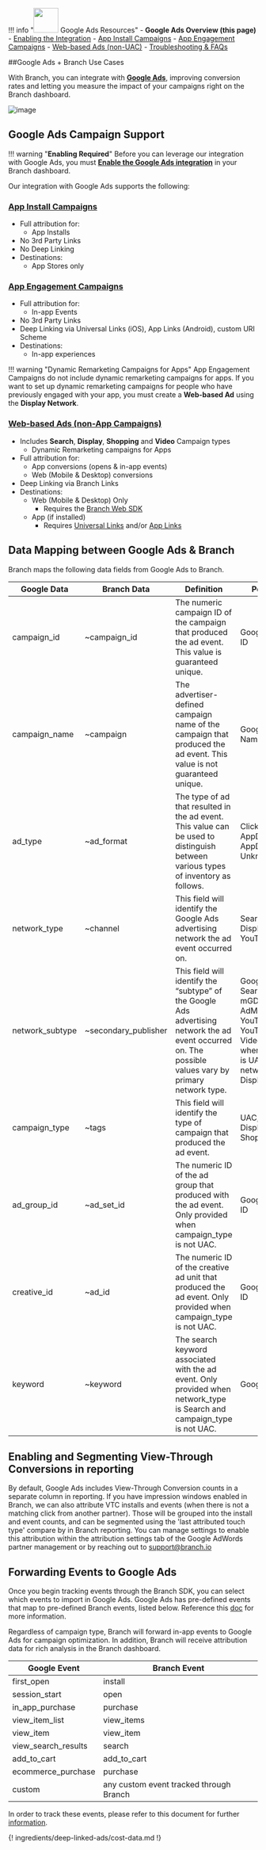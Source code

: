 !!! info "<img src="../../../_assets/img/pages/deep-linked-ads/google/google-ads-logo.png" width="50"/> Google Ads Resources"
		- **Google Ads Overview (this page)**
		- [Enabling the Integration](/deep-linked-ads/google-ads-enable/)
		- [App Install Campaigns](/deep-linked-ads/google-ads-uac/)
		- [App Engagement Campaigns](/deep-linked-ads/google-ads-app-engagement/)
		- [Web-based Ads (non-UAC)](/deep-linked-ads/google-ads-non-uac/)
		- [Troubleshooting & FAQs](/deep-linked-ads/google-ads-troubleshooting/)

##Google Ads + Branch Use Cases

With Branch, you can integrate with **[Google Ads](https://ads.google.com/home/)**, improving conversion rates and letting you measure the impact of your campaigns right on the Branch dashboard.

![image](/_assets/img/pages/deep-linked-ads/google/google-ads-branch-overview.png)

## Google Ads Campaign Support

!!! warning "**Enabling Required**"
		Before you can leverage our integration with Google Ads, you must **[Enable the Google Ads integration](/deep-linked-ads/google-ads-enable/)** in your Branch dashboard.

Our integration with Google Ads supports the following:

### [App Install Campaigns](/deep-linked-ads/google-ads-uac/)
- Full attribution for:
	- App Installs
- No 3rd Party Links
- No Deep Linking
- Destinations:
	- App Stores only

### [App Engagement Campaigns](/deep-linked-ads/google-ads-app-engagement/)
- Full attribution for:
	- In-app Events
- No 3rd Party Links
- Deep Linking via Universal Links (iOS), App Links (Android), custom URI Scheme
- Destinations:
	- In-app experiences

!!! warning "Dynamic Remarketing Campaigns for Apps"
	App Engagement Campaigns do not include dynamic remarketing campaigns for apps.  If you want to set up dynamic remarketing campaigns for people who have previously engaged with your app, you must create a **Web-based Ad** using the **Display Network**.

### [Web-based Ads (non-App Campaigns)](/deep-linked-ads/google-ads-non-uac/)
- Includes **Search**, **Display**, **Shopping** and **Video** Campaign types
	- Dynamic Remarketing campaigns for Apps 
- Full attribution for:
	- App conversions (opens & in-app events)
	- Web (Mobile & Desktop) conversions
- Deep Linking via Branch Links
- Destinations:
	- Web (Mobile & Desktop) Only
		- Requires the [Branch Web SDK](/web/integrate/)
	- App (if installed)
		- Requires [Universal Links](/deep-linking/universal-links/) and/or [App Links](/deep-linking/android-app-links/)

## Data Mapping between Google Ads & Branch

Branch maps the following data fields from Google Ads to Branch.

Google Data | Branch Data | Definition | Possible Values
--- | --- | --- | ---
campaign_id | ~campaign_id | The numeric campaign ID of the campaign that produced the ad event. This value is guaranteed unique. | Google Ads Campaign ID
campaign_name | ~campaign  | The advertiser-defined campaign name of the campaign that produced the ad event. This value is not guaranteed unique. | Google Ads Campaign Name
ad_type | ~ad_format | The type of ad that resulted in the ad event. This value can be used to distinguish between various types of inventory as follows. | ClickToDownload<br/>AppDeepLink<br/>AppDeepLinkContinue<br/> Unknown
network_type | ~channel | This field will identify the Google Ads advertising network the ad event occurred on. | Search<br/>Display<br/>YouTube
network_subtype | ~secondary_publisher | This field will identify the “subtype” of the Google Ads advertising network the ad event occurred on. The possible values vary by primary network type. | Google Search, Search Partners, mGDN, Google AdMob, YouTubeVideos, YouTubeSearch, VideoPartners; `null` when campaign_type is UAC and network_type is Display.
campaign_type | ~tags | This field will identify the type of campaign that produced the ad event. | UAC, UACe, Search, Display, Video, Shopping
ad_group_id | ~ad_set_id | The numeric ID of the ad group that produced with the ad event. Only provided when campaign_type is not UAC. | Google Ads Ad Group ID
creative_id | ~ad_id | The numeric ID of the creative ad unit that produced the ad event. Only provided when campaign_type is not UAC. | Google Ads Creative ID
keyword | ~keyword | The search keyword associated with the ad event. Only provided when network_type is Search and campaign_type is not UAC. | Google Ads Keyword

## Enabling and Segmenting View-Through Conversions in reporting

By default, Google Ads includes View-Through Conversion counts in a separate column in reporting. If you have impression windows enabled in Branch, we can also attribute VTC installs and events (when there is not a matching click from another partner). Those will be grouped into the install and event counts, and can be segmented using the 'last attributed touch type' compare by in Branch reporting. You can manage settings to enable this attribution within the attribution settings tab of the Google AdWords partner management or by reaching out to support@branch.io


## Forwarding Events to Google Ads

Once you begin tracking events through the Branch SDK, you can select which events to import in Google Ads. Google Ads has pre-defined events that map to pre-defined Branch events, listed below. Reference this [doc](https://developers.google.com/app-conversion-tracking/api/) for more information.

Regardless of campaign type, Branch will forward in-app events to Google Ads for campaign optimization. In addition, Branch will receive attribution data for rich analysis in the Branch dashboard.

Google Event | Branch Event
--- | ---
first_open | install
session_start | open
in_app_purchase | purchase
view_item_list | view_items
view_item | view_item
view_search_results | search
add_to_cart | add_to_cart
ecommerce_purchase | purchase
custom | any custom event tracked through Branch

In order to track these events, please refer to this document for further [information](/apps/v2event/#v2-event).

{! ingredients/deep-linked-ads/cost-data.md !}
